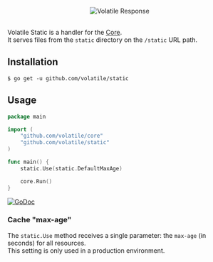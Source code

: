 <p align="center"><img src="http://volatile.whitedevops.com/images/repositories/static/logo.png" alt="Volatile Response" title="Volatile Response"><br><br></p>

Volatile Static is a handler for the [Core](https://github.com/volatile/core).  
It serves files from the `static` directory on the `/static` URL path.

## Installation

```Shell
$ go get -u github.com/volatile/static
```

## Usage

```Go
package main

import (
	"github.com/volatile/core"
	"github.com/volatile/static"
)

func main() {
	static.Use(static.DefaultMaxAge)

	core.Run()
}
```

[![GoDoc](https://godoc.org/github.com/volatile/static?status.svg)](https://godoc.org/github.com/volatile/static)

### Cache "max-age"

The `static.Use` method receives a single parameter: the `max-age` (in seconds) for all resources.  
This setting is only used in a production environment.

